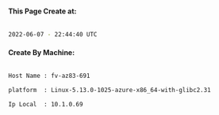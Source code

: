 
   
#### This Page Create at:

```bash

2022-06-07 - 22:44:40 UTC

```

#### Create By Machine:

```bash

Host Name : fv-az83-691

platform  : Linux-5.13.0-1025-azure-x86_64-with-glibc2.31

Ip Local  : 10.1.0.69

```

